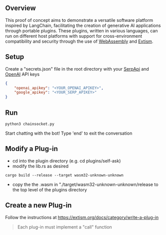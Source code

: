 
## Overview
This proof of concept aims to demonstrate a versatile software platform inspired by LangChain, facilitating the creation of generative AI applications through portable plugins. These plugins, written in various languages, can run on different host platforms with support for cross-environment compatibility and security through the use of [WebAssembly](https://webassembly.org/) and [Extism](https://extism.org/).

## Setup
Create a "secrets.json" file in the root directory with your [SerpApi](https://serpapi.com/) and [OpenAI](https://openai.com/) API keys

```json
{
    "openai_apikey": "<YOUR_OPENAI_APIKEY>",
    "google_apikey": "<YOUR_SERP_APIKEY>"
}
```

## Run
```
python3 chainsocket.py
```
Start chatting with the bot! Type 'end' to exit the conversation

## Modify a Plug-in
- cd into the plugin directory (e.g. cd plugins/self-ask)
- modify the lib.rs as desired
```
cargo build --release --target wasm32-unknown-unknown
```
- copy the the .wasm in "./target/wasm32-unknown-unknown/release to the top level of the plugins directory

## Create a new Plug-in 
Follow the instructions at https://extism.org/docs/category/write-a-plug-in

> Each plug-in must implement a "call" function


